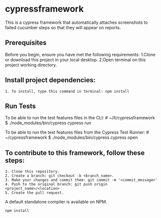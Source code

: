 # cypressframework
This is a cypress framework that automatically attaches screenshots to failed cucumber steps so that they will appear on reports.

## Prerequisites
Before you begin, ensure you have met the following requirements:
	1.Clone or download this project in your local desktop.
	2.Open terminal on this project working directory.

## Install project dependencies:
	1. To install, type this command in terminal: npm install 

## Run Tests
To be able to run the test features files in the CLI:
	# ~/it/cypressframework
	$ ./node_modules/bin/cypress cypress run

To be able to run the test features files from the Cypress Test Runner:
	# ~/cypressframework
	$ ./node_modules/bin/cypress cypress open

## To contribute to this framework, follow these steps:
	1. Clone this repository.
	2. Create a branch: git checkout -b <branch_name>.
	3. Make your changes and commit them: git commit -m '<commit_message>'
	4. Push to the original branch: git push origin <project_name>/<location>
	5. Create the pull request.


A default standalone compiler is available on NPM.

	npm install

